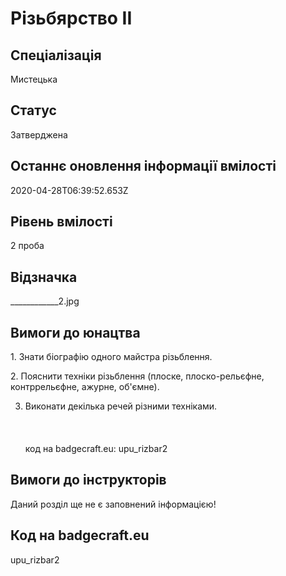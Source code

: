 # Різьбярство ІІ

## Спеціалізація

Мистецька

## Статус

Затверджена

## Останнє оновлення інформації вмілості

2020-04-28T06:39:52.653Z

## Рівень вмілості

2 проба

## Відзначка

____________2.jpg

## Вимоги до юнацтва

<p>1. Знати біографію одного майстра різьблення.</p>

<p>2. Пояснити техніки різьблення (плоске, плоско-рельєфне,
контррельєфне, ажурне, об'ємне).</p>

3. Виконати декілька речей різними техніками.<br><br><br><br>код на badgecraft.eu: upu_rizbar2<br>

## Вимоги до інструкторів

Даний розділ ще не є заповнений інформацією!

## Код на badgecraft.eu

upu_rizbar2